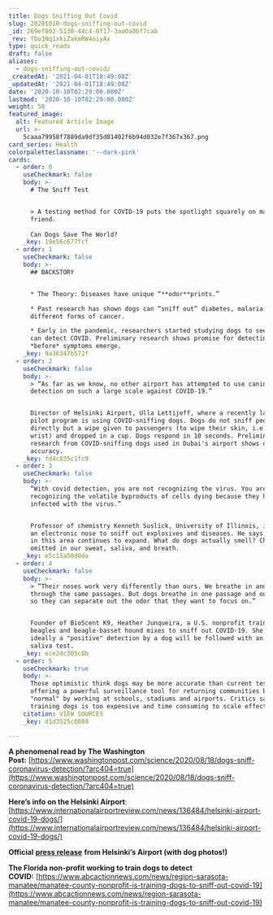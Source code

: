 ```yaml
---
title: Dogs Sniffing Out Covid
slug: 20201010-dogs-sniffing-out-covid
_id: 269ef802-5130-44c4-8f17-3aa0a0bf7cab
_rev: TDo1Nq1xkiZakmRW4oiyAx
type: quick_reads
draft: false
aliases:
  - dogs-sniffing-out-covid/
_createdAt: '2021-04-01T18:49:08Z'
_updatedAt: '2021-04-01T18:49:08Z'
date: '2020-10-10T02:29:00.000Z'
lastmod: '2020-10-10T02:29:00.000Z'
weight: 50
featured_image:
  alt: Featured Article Image
  url: >-
    5caaa79958f7889da9df35d01402f6b94d032e7f367x367.png
card_series: Health
colorpaletteclassname: '--dark-pink'
cards:
  - order: 0
    useCheckmark: false
    body: >-
      # The Sniff Test


      > A testing method for COVID-19 puts the spotlight squarely on man’s best
      friend.  
        
      Can Dogs Save The World?
    _key: 19e56c677fcf
  - order: 1
    useCheckmark: false
    body: >-
      ## BACKSTORY


      * The Theory: Diseases have unique “**odor**prints.”

      * Past research has shown dogs can “sniff out” diabetes, malaria and
      different forms of cancer.

      * Early in the pandemic, researchers started studying dogs to see if they
      can detect COVID. Preliminary research shows promise for detecting cases
      *before* symptoms emerge.
    _key: 9a36347b572f
  - order: 2
    useCheckmark: false
    body: >-
      > “As far as we know, no other airport has attempted to use canine scent
      detection on such a large scale against COVID-19.”


      Director of Helsinki Airport, Ulla Lettijeff, where a recently launched
      pilot program is using COVID-sniffing dogs. Dogs do not sniff people
      directly but a wipe given to passengers (to wipe their skin, i.e. neck or
      wrist) and dropped in a cup. Dogs respond in 10 seconds. Preliminary
      research from COVID-sniffing dogs used in Dubai's airport shows over 90%
      accuracy.
    _key: fd4c835c1fc9
  - order: 3
    useCheckmark: false
    body: >-
      “With covid detection, you are not recognizing the virus. You are
      recognizing the volatile byproducts of cells dying because they have been
      infected with the virus.”


      Professor of chemistry Kenneth Suslick, University of Illinois, invented
      an electronic nose to sniff out explosives and diseases. He says research
      in this area continues to expand. What do dogs actually smell? Chemicals
      omitted in our sweat, saliva, and breath.
    _key: e5c15a50d0da
  - order: 4
    useCheckmark: false
    body: >-
      > “Their noses work very differently than ours. We breathe in and out
      through the same passages. But dogs breathe in one passage and out another
      so they can separate out the odor that they want to focus on.”


      Founder of BioScent K9, Heather Junqueira, a U.S. nonprofit training
      beagles and beagle-basset hound mixes to sniff out COVID-19. She says
      ideally a "positive" detection by a dog will be followed with an instant
      saliva test.
    _key: ece2dc305c8b
  - order: 5
    useCheckmark: true
    body: >-
      Those optimistic think dogs may be more accurate than current testing,
      offering a powerful surveillance tool for returning communities back to
      "normal" by working at schools, stadiums and airports. Critics say
      training dogs is too expensive and time consuming to scale effectively.
    citation: VIEW SOURCES
    _key: d1d3525c0889

---
```

**A phenomenal read by The Washington Post:** [https://www.washingtonpost.com/science/2020/08/18/dogs-sniff-coronavirus-detection/?arc404=true](https://www.washingtonpost.com/science/2020/08/18/dogs-sniff-coronavirus-detection/?arc404=true)

**Here’s info on the Helsinki Airport**: [https://www.internationalairportreview.com/news/136484/helsinki-airport-covid-19-dogs/](https://www.internationalairportreview.com/news/136484/helsinki-airport-covid-19-dogs/)

**Official** [**press release**](https://www.finavia.fi/en/newsroom/2020/covid-19-dogs-arrive-airport-able-identify-virus-earlier-laboratory-tests) **from Helsinki’s Airport (with dog photos!)**

**The Florida non-profit working to train dogs to detect COVID:** [https://www.abcactionnews.com/news/region-sarasota-manatee/manatee-county-nonprofit-is-training-dogs-to-sniff-out-covid-19](https://www.abcactionnews.com/news/region-sarasota-manatee/manatee-county-nonprofit-is-training-dogs-to-sniff-out-covid-19)